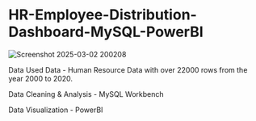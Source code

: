 # HR-Employee-Distribution-Dashboard-MySQL-PowerBI

![Screenshot 2025-03-02 200208](https://github.com/user-attachments/assets/471a866c-b3d1-4e5c-80b0-0316f869fed1)


Data Used
Data - Human Resource Data with over 22000 rows from the year 2000 to 2020.

Data Cleaning & Analysis - MySQL Workbench

Data Visualization - PowerBI
